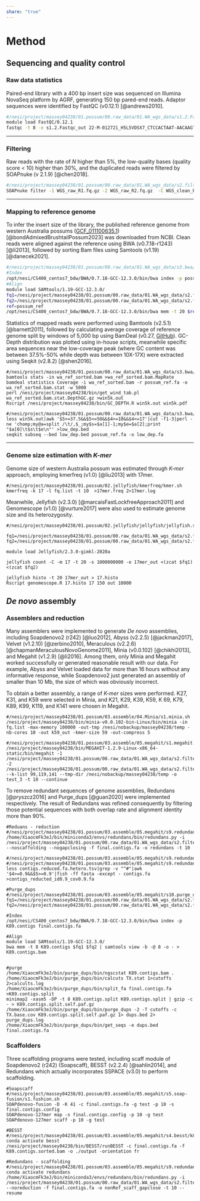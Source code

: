```yaml
---
share: "true"
---
```

# Method
## Sequencing and quality control

### Raw data statistics 

Paired-end library with a 400 bp insert size was sequenced on Illumina NovaSeq platform by AGRF, generating 150 bp pared-end reads. Adaptor sequences were identified by FastQC (v0.12.1) [@andrews2010].

```bash
#/nesi/project/massey04238/01.possum/00.raw_data/01.WA_wgs_data/s1.2.Fastqc.sh
module load FastQC/0.12.1
fastqc -t 8 -o s1.2.Fastqc_out 22-M-012721_H5L5VDSX7_CTCCACTAAT-AACAAGTACA_L001_R1.fastq.gz 22-M-012721_H5L5VDSX7_CTCCACTAAT-AACAAGTACA_L001_R2.fastq.gz
```

---
### Filtering

Raw reads with the rate of *N* higher than 5%, the low-quality bases (quality score < 10) higher than 30%, and the duplicated reads were filtered by SOAPnuke (v 2.1.9) [@chen2018].

```bash
#/nesi/project/massey04238/01.possum/00.raw_data/01.WA_wgs_data/s2.filter.sh
SOAPnuke filter -1 WGS_raw_R1.fq.gz -2 WGS_raw_R2.fq.gz  -C WGS_clean_R1.fq.gz -D WGS_clean_R2.fq.gz -l 10 -q 0.3 -n 0.05 -c filter_other.config -o s2.filtered -T 10
```

---
### Mapping to reference genome

To infer the insert size of the library, the published reference genome from western Australia possums ([GCF_011100635.1](https://www.ncbi.nlm.nih.gov/datasets/genome/GCF_011100635.1/)) [@bondAdmixedBrushtailPossum2023] was downloaded from NCBI. Clean reads were aligned against the reference using BWA (v0.7.18-r1243) [@li2013], followed by sorting Bam files using Samtools (v1.19) [@danecek2021].

```bash
#/nesi/project/massey04238/01.possum/00.raw_data/01.WA_wgs_data/s3.bwa/s1.bwa.sh
#Index
/opt/nesi/CS400_centos7_bdw/BWA/0.7.18-GCC-12.3.0/bin/bwa index -p possum_ref possum_ref.fa
#Align
module load SAMtools/1.19-GCC-12.3.0/
fq1=/nesi/project/massey04238/01.possum/00.raw_data/01.WA_wgs_data/s2.filtered/WGS_clean_R1.fq.gz
fq2=/nesi/project/massey04238/01.possum/00.raw_data/01.WA_wgs_data/s2.filtered/WGS_clean_R2.fq.gz
ref=possum_ref
/opt/nesi/CS400_centos7_bdw/BWA/0.7.18-GCC-12.3.0/bin/bwa mem -t 20 $ref $fq1 $fq2|samtools view -bS -@ 20 -|samtools sort -@ 20 - -o wa_ref_sorted.bam
```

Statistics of mapped reads were performed using Bamtools (v2.5.1) [@barnett2011], followed by calculating average coverage of reference genome split by windows of 5,000 bp using BamDeal (v0.27, [GitHub](https://github.com/BGI-shenzhen/BamDeal)). GC-Depth distribution was plotted using in-house scripts, meanwhile specific area sequences near the low-coverage peak (where GC content was between 37.5%-50% while depth was between 10X-17X) were extracted using Seqkit (v2.8.2) [@shen2016].

```shell
#/nesi/project/massey04238/01.possum/00.raw_data/01.WA_wgs_data/s3.bwa/s2.stat.sh
bamtools stats -in wa_ref_sorted.bam >wa_ref_sorted.bam.MapRate
bamdeal statistics Coverage -i wa_ref_sorted.bam -r possum_ref.fa -o wa_ref_sorted.bam.stat -w 5000
perl /nesi/project/massey04238/bin/get_wind_tab.pl wa_ref_sorted.bam.stat.DepthGC.gz >win5k.out
Rscript /nesi/project/massey04238/bin/GC_DEPTH.R win5k.out win5k.pdf
```

```shell
#/nesi/project/massey04238/01.possum/00.raw_data/01.WA_wgs_data/s3.bwa/low.sh
less win5k.out|awk '$5>=37.5&&$5<=50&&$4>=10&&$4<=17'|cut -f1-3|perl -ne 'chomp;my@a=split /\t/,$_;my$s=$a[1]-1;my$e=$a[2];print "$a[0]\t$s\t$e\n"' >low_dep.bed
seqkit subseq --bed low_dep.bed possum_ref.fa -o low_dep.fa
```

---
### Genome size estimation with *K-mer*

Genome size of western Australia possum was estimated through *K-mer* approach, employing kmerfreq (v1.0) [@liu2013] with 17mer.

```shell
#/nesi/project/massey04238/01.possum/02.jellyfish/kmerfreq/kmer.sh
kmerfreq -k 17 -l fq.list -t 10  >17mer.freq 2>17mer.log
```

Meanwhile, Jellyfish (v2.3.0) [@marcaisFastLockfreeApproach2011] and Genomescope (v1.0) [@vurture2017] were also used to estimate genome size and its heterozygosity.

```shell
#/nesi/project/massey04238/01.possum/02.jellyfish/jellyfish/jellyfish.sh

fq1=/nesi/project/massey04238/01.possum/00.raw_data/01.WA_wgs_data/s2.filtered/WGS_clean_R1.fq.gz
fq2=/nesi/project/massey04238/01.possum/00.raw_data/01.WA_wgs_data/s2.filtered/WGS_clean_R2.fq.gz

module load Jellyfish/2.3.0-gimkl-2020a

jellyfish count -C -m 17 -t 20 -s 1000000000 -o 17mer_out <(zcat $fq1) <(zcat $fq2)

jellyfish histo -t 20 17mer_out > 17.histo
Rscript genomescope.R 17.histo 17 150 out 10000
```

## *De novo* assembly

### Assemblers and reduction

Many assemblers were implemented to generate *De novo* assemblies, including Soapdenovo2 (r242) [@luo2012], Abyss (v2.2.5) [@jackman2017], Velvet (v1.2.10) [@zerbino2010], Meraculous (v2.2.6) [@chapmanMeraculousNovoGenome2011], Minia (v0.0.102) [@chikhi2013], and Megahit (v1.2.9) [@li2016]. Among them, only Minia and Megahit worked successfully or generated reasonable result with our data. For example, Abyss and Velvet loaded data for more than 16 hours without any informative response, while Soapdenovo2 just generated an assembly of smaller than 10 Mb, the size of which was obviously incorrect.

To obtain a better assembly, a range of *K-mer* sizes were performed. K27, K31, and K59 were selected in Minia, and K21, K29, K39, K59, K 69, K79, K89, K99, K119, and K141 were chosen in Megahit.

```shell
#/nesi/project/massey04238/01.possum/03.assemble/04.Minia/s1.minia.sh
/nesi/project/massey04238/bin/minia-v0.0.102-bin-Linux/bin/minia -in fq.list -max-memory 100000 -out-tmp /nesi/nobackup/massey04238/temp -nb-cores 10 -out k59_out -kmer-size 59 -out-compress 5
```

```shell
#/nesi/project/massey04238/01.possum/03.assemble/05.megahit/s1.megahit.sh
/nesi/project/massey04238/bin/MEGAHIT-1.2.9-Linux-x86_64-static/bin/megahit -1 /nesi/project/massey04238/01.possum/00.raw_data/01.WA_wgs_data/s2.filtered/WGS_clean_R1.fq.gz -2 /nesi/project/massey04238/01.possum/00.raw_data/01.WA_wgs_data/s2.filtered/WGS_clean_R2.fq.gz --k-list 99,119,141 --tmp-dir /nesi/nobackup/massey04238/temp -o test_3 -t 10 --continue
```

To remove redundant sequences of genome assemblies, Redundans [@pryszcz2016] and Purge_dups [@guan2020] were implemented respectively. The result of Redundans was refined consequently by filtering those potential sequences with both overlap rate and alignment identity more than 90%.

```shell
#Reduans - reduction
#/nesi/project/massey04238/01.possum/03.assemble/05.megahit/s9.redundans/reduction/redundans.sh
/home/XiaocmFk3eJ/bin/miniconda3/envs/redundans/bin/redundans.py -i /nesi/project/massey04238/01.possum/00.raw_data/01.WA_wgs_data/s2.filtered/WGS_clean_R*.fq.gz --noscaffolding --nogapclosing -f final.contigs.fa -o redundans -t 10

#/nesi/project/massey04238/01.possum/03.assemble/05.megahit/s9.redundans/reduction/redundans/stat.sh
#/nesi/project/massey04238/01.possum/03.assemble/05.megahit/s9.redundans/reduction/redundans/contigs.reduced.fa.hetero.tsv
less contigs.reduced.fa.hetero.tsv|grep -v "^#"|awk '$4>=0.9&&$5>=0.9'|fish -ff fasta -except - contigs.fa >contigs_reducted_id0.9_cov0.9.fa
```

```shell
#Purge_dups
#/nesi/project/massey04238/01.possum/03.assemble/05.megahit/s10.purge_dups/purge_dup.sh
fq1=/nesi/project/massey04238/01.possum/00.raw_data/01.WA_wgs_data/s2.filtered/WGS_clean_R1.fq.gz
fq2=/nesi/project/massey04238/01.possum/00.raw_data/01.WA_wgs_data/s2.filtered/WGS_clean_R2.fq.gz

#Index
/opt/nesi/CS400_centos7_bdw/BWA/0.7.18-GCC-12.3.0/bin/bwa index -p K89.contigs final.contigs.fa

#Align
module load SAMtools/1.19-GCC-12.3.0/
bwa mem -t 8 K89.contigs $fq1 $fq2 | samtools view -b -@ 8 -o - > K89.contigs.bam


#purge
/home/XiaocmFk3eJ/bin/purge_dups/bin/ngscstat K89.contigs.bam .
/home/XiaocmFk3eJ/bin/purge_dups/bin/calcuts TX.stat 1>cutoffs 2>calcults.log
/home/XiaocmFk3eJ/bin/purge_dups/bin/split_fa final.contigs.fa >K89.contigs.split
minimap2 -xasm5 -DP -t 8 K89.contigs.split K89.contigs.split | gzip -c - > K89.contigs.split.self.paf.gz
/home/XiaocmFk3eJ/bin/purge_dups/bin/purge_dups -2 -T cutoffs -c TX.base.cov K89.contigs.split.self.paf.gz 1> dups.bed 2> purge_dups.log
/home/XiaocmFk3eJ/bin/purge_dups/bin/get_seqs -e dups.bed final.contigs.fa
```

### Scaffolders

Three scaffolding programs were tested, including scaff module of Soapdenovo2 (r242) (Soapscaff), BESST (v2.2.4) [@sahlin2014], and Redundans which actually incorporates SSPACE (v3.0) to perform scaffolding.

```shell
#Soapscaff
#/nesi/project/massey04238/01.possum/03.assemble/05.megahit/s5.soap-fusion/s1.fushion.sh
SOAPdenovo-fusion -D -K 41 -c final.contigs.fa -g test -p 10 -s final.contigs.config
SOAPdenovo-127mer map -s final.contigs.config -p 10 -g test
SOAPdenovo-127mer scaff -p 10 -g test
```

```shell
#BESST
#/nesi/project/massey04238/01.possum/03.assemble/05.megahit/s4.besst/k89/run.sh
conda activate besst
/nesi/project/massey04238/bin/BESST/runBESST -c final.contigs.fa -f K89.contigs.sorted.bam -o ./output -orientation fr
```

```shell
#Redundans - scaffolding
#/nesi/project/massey04238/01.possum/03.assemble/05.megahit/s9.redundans/scaffolding/nonRef_scaff_gapclose/nonRef_scaff_gapclose.sh
conda activate redundans
/home/XiaocmFk3eJ/bin/miniconda3/envs/redundans/bin/redundans.py -i /nesi/project/massey04238/01.possum/00.raw_data/01.WA_wgs_data/s2.filtered/WGS_clean_R*.fq.gz --noreduction -f final.contigs.fa -o nonRef_scaff_gapclose -t 10 --resume
```

